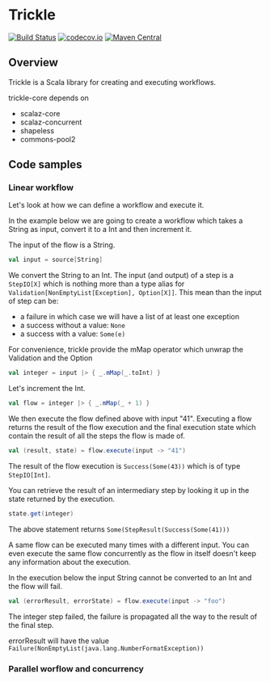 # Trickle

[![Build Status](https://travis-ci.org/benoitlouy/trickle.svg)](https://travis-ci.org/benoitlouy/trickle)
[![codecov.io](http://codecov.io/github/benoitlouy/trickle/coverage.svg?branch=master)](http://codecov.io/github/benoitlouy/trickle?branch=master)
[![Maven Central](https://maven-badges.herokuapp.com/maven-central/com.github.benoitlouy/trickle/badge.svg)](https://maven-badges.herokuapp.com/maven-central/com.github.benoitlouy/trickle)

## Overview

Trickle is a Scala library for creating and executing workflows.

trickle-core depends on

* scalaz-core
* scalaz-concurrent
* shapeless
* commons-pool2

## Code samples

### Linear workflow

Let's look at how we can define a workflow and execute it.

In the example below we are going to create a workflow which takes a String as input, convert it to a Int and then increment it.


The input of the flow is a String.

```scala
val input = source[String]
```

We convert the String to an Int.
The input (and output) of a step is a ```StepIO[X]``` which is nothing more than a type alias for ```Validation[NonEmptyList[Exception], Option[X]]```. This mean than the input of step can be:

* a failure in which case we will have a list of at least one exception
* a success without a value: ```None```
* a success with a value: ```Some(e)```

For convenience, trickle provide the mMap operator which unwrap the Validation and the Option

```scala
val integer = input |> { _.mMap(_.toInt) }
```

Let's increment the Int.

```scala
val flow = integer |> { _.mMap(_ + 1) }
```

We then execute the flow defined above with input "41". Executing a flow returns the result of the flow execution and the final execution state which contain the result of all the steps the flow is made of.

```scala
val (result, state) = flow.execute(input -> "41")
```

The result of the flow execution is ```Success(Some(43))``` which is of type ```StepIO[Int]```.

You can retrieve the result of an intermediary step by looking it up in the state returned by the execution.

```scala
state.get(integer)
```

The above statement returns ```Some(StepResult(Success(Some(41)))```

A same flow can be executed many times with a different input. You can even execute the same flow concurrently as the flow in itself doesn't keep any information about the execution.

In the execution below the input String cannot be converted to an Int and the flow will fail.

```scala
val (errorResult, errorState) = flow.execute(input -> "foo")
```

The integer step failed, the failure is propagated all the way to the result of the final step.

errorResult will have the value ```Failure(NonEmptyList(java.lang.NumberFormatException))```

### Parallel worflow and concurrency


